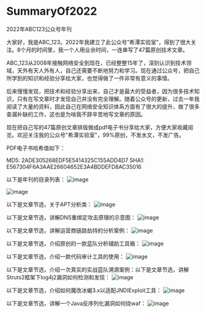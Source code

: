 # SummaryOf2022
2022年ABC123公众号年刊

大家好，我是ABC_123。2022年我建立了此公众号”希潭实验室”，得到了很大关注。8个月的时间里，我一个人用业余时间，一连串写了47篇原创技术文章。

ABC_123从2008年接触网络安全到现在，已经整整15年了，深刻认识到技术领域，天外有天人外有人，自己还需要不断地努力和学习。现在通过公众号，把自己所学到的知识和经验分享给大家，也觉得做了一件非常有意义的事情。

后来慢慢发现，把技术和经验分享出来，自己才是最大的受益者，因为很多技术知识，只有在写文章时才发现自己并没有完全理解。随着公众号的更新，过去一年我阅读了大量的资料，因此自己在网络安全知识体系方面有了很大的提升，做了很多查漏补缺的工作，这也是为啥我不辞辛苦地写文章的原因。

现在把自己写的47篇原创文章排版做成pdf电子书分享给大家，方便大家收藏阅览。欢迎关注我的公众号"希潭实验室"，99%原创，不发水文，不发广告。

PDF电子书哈希值如下：

MD5:  2ADE305268EDF5E5414325C155ADD4D7
SHA1: E567304F6A3AAE26604652E3A4BDDEFD8AC35016

以下是年刊的目录列表：
![image](https://github.com/abc123info/SummaryOf2022/assets/143333826/c67537f6-808f-4b23-883a-c95a60fa928b)

![image](https://github.com/abc123info/SummaryOf2022/assets/143333826/13192d5f-4044-4bf1-9354-9dbcefcf880b)

以下是文章节选，关于APT分析类：
![image](https://github.com/abc123info/SummaryOf2022/assets/143333826/8a553c6d-fb89-415b-ae9b-88141ddbb6c2)

以下是文章节选，讲解DNS重绑定攻击原理的示意图：
![image](https://github.com/abc123info/SummaryOf2022/assets/143333826/46a4ca9c-06c9-4e31-991f-9ec9e2a2cae8)

以下是文章节选，讲解运营商链路劫持的分析案例：
![image](https://github.com/abc123info/SummaryOf2022/assets/143333826/0d8f0e25-39bd-4551-a190-5775d02f6f1a)

以下是文章节选，介绍原创的一款蓝队分析辅助工具箱：
![image](https://github.com/abc123info/SummaryOf2022/assets/143333826/81eb64e3-0efe-42bb-a13b-ff74f200fb88)

以下是文章节选，介绍一款代码审计工具的使用：
![image](https://github.com/abc123info/SummaryOf2022/assets/143333826/da5311a0-1034-47e5-8cb3-e071d40ca723)

以下是文章节选，介绍一次真实的实战蓝队溯源案例：以下是文章节选，讲解Struts2框架下log4j2漏洞如何检测和发现：
![image](https://github.com/abc123info/SummaryOf2022/assets/143333826/b2e80751-2a40-465d-9efc-fb39bdcfdadd)

以下是文章节选，介绍如何魔改冰蝎3.x以适配JNDIExploit工具：
![image](https://github.com/abc123info/SummaryOf2022/assets/143333826/441f7cdd-ad29-4e46-ab5e-f983441ad4c4)

以下是文章节选，讲解一个Java反序列化漏洞如何绕waf：
![image](https://github.com/abc123info/SummaryOf2022/assets/143333826/34ae15f4-a72f-469a-8d8c-6e458516202f)
